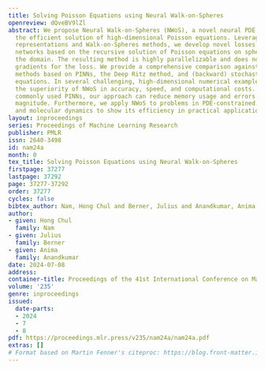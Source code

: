 ```yaml
---
title: Solving Poisson Equations using Neural Walk-on-Spheres
openreview: dQveBV9lZl
abstract: We propose Neural Walk-on-Spheres (NWoS), a novel neural PDE solver for
  the efficient solution of high-dimensional Poisson equations. Leveraging stochastic
  representations and Walk-on-Spheres methods, we develop novel losses for neural
  networks based on the recursive solution of Poisson equations on spheres inside
  the domain. The resulting method is highly parallelizable and does not require spatial
  gradients for the loss. We provide a comprehensive comparison against competing
  methods based on PINNs, the Deep Ritz method, and (backward) stochastic differential
  equations. In several challenging, high-dimensional numerical examples, we demonstrate
  the superiority of NWoS in accuracy, speed, and computational costs. Compared to
  commonly used PINNs, our approach can reduce memory usage and errors by orders of
  magnitude. Furthermore, we apply NWoS to problems in PDE-constrained optimization
  and molecular dynamics to show its efficiency in practical applications.
layout: inproceedings
series: Proceedings of Machine Learning Research
publisher: PMLR
issn: 2640-3498
id: nam24a
month: 0
tex_title: Solving Poisson Equations using Neural Walk-on-Spheres
firstpage: 37277
lastpage: 37292
page: 37277-37292
order: 37277
cycles: false
bibtex_author: Nam, Hong Chul and Berner, Julius and Anandkumar, Anima
author:
- given: Hong Chul
  family: Nam
- given: Julius
  family: Berner
- given: Anima
  family: Anandkumar
date: 2024-07-08
address:
container-title: Proceedings of the 41st International Conference on Machine Learning
volume: '235'
genre: inproceedings
issued:
  date-parts:
  - 2024
  - 7
  - 8
pdf: https://proceedings.mlr.press/v235/nam24a/nam24a.pdf
extras: []
# Format based on Martin Fenner's citeproc: https://blog.front-matter.io/posts/citeproc-yaml-for-bibliographies/
---
```

